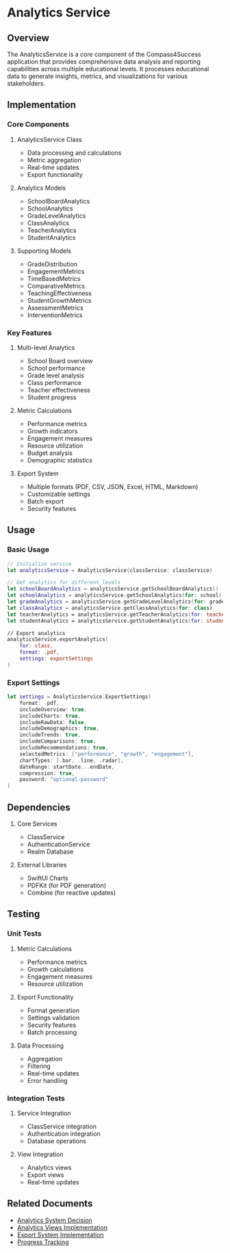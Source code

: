 # Analytics Service

## Overview
The AnalyticsService is a core component of the Compass4Success application that provides comprehensive data analysis and reporting capabilities across multiple educational levels. It processes educational data to generate insights, metrics, and visualizations for various stakeholders.

## Implementation

### Core Components
1. AnalyticsService Class
   - Data processing and calculations
   - Metric aggregation
   - Real-time updates
   - Export functionality

2. Analytics Models
   - SchoolBoardAnalytics
   - SchoolAnalytics
   - GradeLevelAnalytics
   - ClassAnalytics
   - TeacherAnalytics
   - StudentAnalytics

3. Supporting Models
   - GradeDistribution
   - EngagementMetrics
   - TimeBasedMetrics
   - ComparativeMetrics
   - TeachingEffectiveness
   - StudentGrowthMetrics
   - AssessmentMetrics
   - InterventionMetrics

### Key Features
1. Multi-level Analytics
   - School Board overview
   - School performance
   - Grade level analysis
   - Class performance
   - Teacher effectiveness
   - Student progress

2. Metric Calculations
   - Performance metrics
   - Growth indicators
   - Engagement measures
   - Resource utilization
   - Budget analysis
   - Demographic statistics

3. Export System
   - Multiple formats (PDF, CSV, JSON, Excel, HTML, Markdown)
   - Customizable settings
   - Batch export
   - Security features

## Usage

### Basic Usage
```swift
// Initialize service
let analyticsService = AnalyticsService(classService: classService)

// Get analytics for different levels
let schoolBoardAnalytics = analyticsService.getSchoolBoardAnalytics()
let schoolAnalytics = analyticsService.getSchoolAnalytics(for: school)
let gradeAnalytics = analyticsService.getGradeLevelAnalytics(for: grade)
let classAnalytics = analyticsService.getClassAnalytics(for: class)
let teacherAnalytics = analyticsService.getTeacherAnalytics(for: teacher)
let studentAnalytics = analyticsService.getStudentAnalytics(for: student)

// Export analytics
analyticsService.exportAnalytics(
    for: class,
    format: .pdf,
    settings: exportSettings
)
```

### Export Settings
```swift
let settings = AnalyticsService.ExportSettings(
    format: .pdf,
    includeOverview: true,
    includeCharts: true,
    includeRawData: false,
    includeDemographics: true,
    includeTrends: true,
    includeComparisons: true,
    includeRecommendations: true,
    selectedMetrics: ["performance", "growth", "engagement"],
    chartTypes: [.bar, .line, .radar],
    dateRange: startDate...endDate,
    compression: true,
    password: "optional-password"
)
```

## Dependencies
1. Core Services
   - ClassService
   - AuthenticationService
   - Realm Database

2. External Libraries
   - SwiftUI Charts
   - PDFKit (for PDF generation)
   - Combine (for reactive updates)

## Testing

### Unit Tests
1. Metric Calculations
   - Performance metrics
   - Growth calculations
   - Engagement measures
   - Resource utilization

2. Export Functionality
   - Format generation
   - Settings validation
   - Security features
   - Batch processing

3. Data Processing
   - Aggregation
   - Filtering
   - Real-time updates
   - Error handling

### Integration Tests
1. Service Integration
   - ClassService integration
   - Authentication integration
   - Database operations

2. View Integration
   - Analytics views
   - Export views
   - Real-time updates

## Related Documents
- [Analytics System Decision](../decisions/2024-03-20-analytics-system-implementation.md)
- [Analytics Views Implementation](analytics-views.md)
- [Export System Implementation](export-system.md)
- [Progress Tracking](../progress.md) 